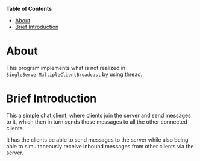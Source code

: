 <!-- markdown-toc start - Don't edit this section. Run M-x markdown-toc-generate-toc again -->
**Table of Contents**

- [About](#about)
- [Brief Introduction](#brief-introduction)

<!-- markdown-toc end -->

# About
This program implements what is not realized in `SingleServerMultipleClientBroadcast` by using thread.

# Brief Introduction
This a simple chat client, where clients join the server and send messages to it, which then in turn sends those messages to all the other connected clients.

It has the clients be able to send messages to the server while also being able to simultaneously receive inbound messages from other clients via the server.

